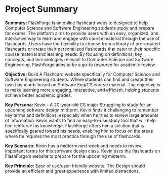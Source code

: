 # Project Summary
**Summary:** FlashForge is an online flashcard website designed to help Computer Science and Software Engineering students study and prepare for exams. The platform aims to provide users with an easy, organized, and interactive way to learn and engage with course material through the use of flashcards. Users have the flexibility to choose from a library of pre-created flashcards or create their personalized flashcards that cater to their specific course material and learning needs. By focusing on definitions, key concepts, and terminologies relevant to Computer Science and Software Engineering, FlashForge aims to be a go-to resource for academic review.

**Objective:** Build A Flashcard website specifically for Computer Science and Software Engineering students. Where students can find and create their own flashcards based on Software Eng/CS course material. The objective is to make learning more engaging, interactive, and efficient, helping students achieve better academic grades.

**Key Persona:** Kevin - A 20-year-old CS major Struggling to study for an upcoming software design midterm. Kevin finds it challenging to remember key terms and definitions, especially when he tries to review large amounts of information. Kevin wants to find an easy-to-use study tool that will help him reinforce his knowledge. FlashForge offers him a solution that is specifically geared toward his needs, enabling him to focus on the areas where he requires the most practice through the use of flashcards.

**Key Scenario:** Kevin has a midterm next week and needs to review important terms for this software design class. Kevin uses the flashcards on FlashForge's website to prepare for the upcoming midterm.

**Key Principle:** Ease of use/user-friendly website. The Design should provide an efficient and great experience with limited distractions.